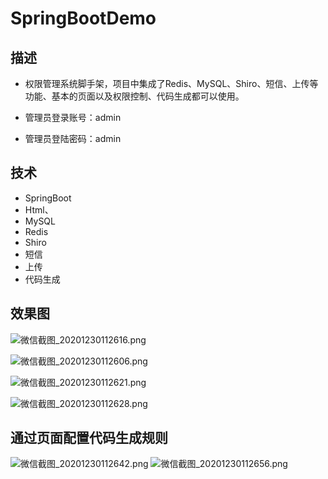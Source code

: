 # SpringBootDemo

## 描述
- 权限管理系统脚手架，项目中集成了Redis、MySQL、Shiro、短信、上传等功能、基本的页面以及权限控制、代码生成都可以使用。

- 管理员登录账号：admin
- 管理员登陆密码：admin

## 技术
- SpringBoot
- Html、
- MySQL
- Redis
- Shiro
- 短信
- 上传
- 代码生成

## 效果图

![微信截图_20201230112616.png](https://i.loli.net/2020/12/30/W1jfaNIZlRyoQ7m.png)





![微信截图_20201230112606.png](https://i.loli.net/2020/12/30/37yvE5zplNC6DIr.png)


![微信截图_20201230112621.png](https://i.loli.net/2020/12/30/Rjv5xZedpzYsQVJ.png)

![微信截图_20201230112628.png](https://i.loli.net/2020/12/30/lx7DR53ceoair6z.png)



## 通过页面配置代码生成规则
![微信截图_20201230112642.png](https://i.loli.net/2020/12/30/r7q6yT5weZk8pzU.png)
![微信截图_20201230112656.png](https://i.loli.net/2020/12/30/iFVsB3CoRHqIwnx.png)




